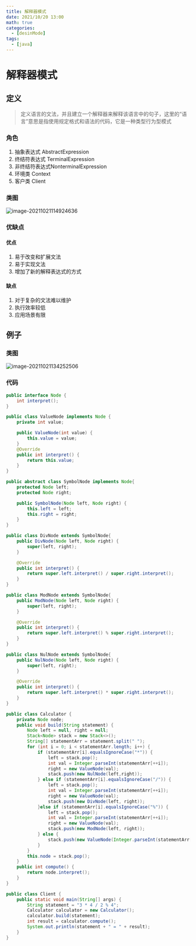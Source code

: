 ```yaml
---
title: 解释器模式
date: 2021/10/20 13:00
math: true
categories:
  - [desinMode]
tags:
  - [java]
---
```


# 解释器模式

## 定义

> 定义语言的文法，并且建立一个解释器来解释该语言中的句子，这里的“语言”意思是指使用规定格式和语法的代码，它是一种类型行为型模式

### 角色

1. 抽象表达式 AbstractExpression
2. 终结符表达式 TerminalExpression
3. 非终结符表达式NonterminalExpression
4. 环境类 Context
5. 客户类 Client

### 类图



![image-20211021114924636](https://cdn.jsdelivr.net/gh/xiaou66/picture@master/image/1634788175656image-20211021114924636.png)

### 优缺点

#### 优点

1. 易于改变和扩展文法
2. 易于实现文法
3. 增加了新的解释表达式的方式

#### 缺点

1. 对于复杂的文法难以维护
2. 执行效率较低
3. 应用场景有限

## 例子

### 类图

![image-20211021134252506](https://cdn.jsdelivr.net/gh/xiaou66/picture@master/image/1634794977041image-20211021134252506.png)

### 代码

```java Node.java
public interface Node {
    int interpret();
}
```

```java ValueNode.java
public class ValueNode implements Node {
    private int value;

    public ValueNode(int value) {
        this.value = value;
    }
    @Override
    public int interpret() {
        return this.value;
    }
}
```

```java SymbolNode.java
public abstract class SymbolNode implements Node{
    protected Node left;
    protected Node right;

    public SymbolNode(Node left, Node right) {
        this.left = left;
        this.right = right;
    }
}
```

```java DivNode.java
public class DivNode extends SymbolNode{
    public DivNode(Node left, Node right) {
        super(left, right);
    }

    @Override
    public int interpret() {
        return super.left.interpret() / super.right.interpret();
    }
}
```

```java ModNode.java
public class ModNode extends SymbolNode{
    public ModNode(Node left, Node right) {
        super(left, right);
    }

    @Override
    public int interpret() {
        return super.left.interpret() % super.right.interpret();
    }
}
```

```java NulNode.java
public class NulNode extends SymbolNode{
    public NulNode(Node left, Node right) {
        super(left, right);
    }

    @Override
    public int interpret() {
        return super.left.interpret() * super.right.interpret();
    }
}
```

```java Calculator.java
public class Calculator {
    private Node node;
    public void build(String statement) {
        Node left = null, right = null;
        Stack<Node> stack = new Stack<>();
        String[] statementArr = statement.split(" ");
        for (int i = 0; i < statementArr.length; i++) {
            if (statementArr[i].equalsIgnoreCase("*")) {
                left = stack.pop();
                int val = Integer.parseInt(statementArr[++i]);
                right = new ValueNode(val);
                stack.push(new NulNode(left,right));
            } else if (statementArr[i].equalsIgnoreCase("/")) {
                left = stack.pop();
                int val = Integer.parseInt(statementArr[++i]);
                right = new ValueNode(val);
                stack.push(new DivNode(left, right));
            }else if (statementArr[i].equalsIgnoreCase("%")) {
                left = stack.pop();
                int val = Integer.parseInt(statementArr[++i]);
                right = new ValueNode(val);
                stack.push(new ModNode(left, right));
            } else {
                stack.push(new ValueNode(Integer.parseInt(statementArr[i])));
            }
        }
        this.node = stack.pop();
    }
    public int compute() {
        return node.interpret();
    }
}
```

```java Client.java
public class Client {
    public static void main(String[] args) {
        String statement = "3 * 4 / 2 % 4";
        Calculator calculator = new Calculator();
        calculator.build(statement);
        int result = calculator.compute();
        System.out.println(statement + " = " + result);
    }
}
```

